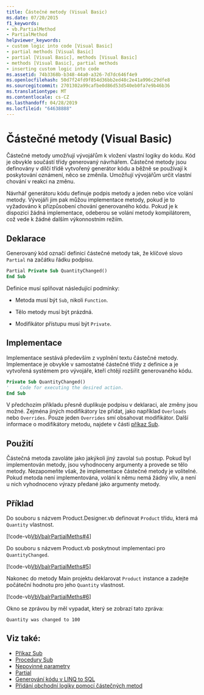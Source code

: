 ```yaml
---
title: Částečné metody (Visual Basic)
ms.date: 07/20/2015
f1_keywords:
- vb.PartialMethod
- PartialMethod
helpviewer_keywords:
- custom logic into code [Visual Basic]
- partial methods [Visual Basic]
- partial [Visual Basic], methods [Visual Basic]
- methods [Visual Basic], partial methods
- inserting custom logic into code
ms.assetid: 74b3368b-b348-44a0-a326-7d7dc646f4e9
ms.openlocfilehash: 50d7f24fd9f854d36bb2ed48c2e41a996c29dfe8
ms.sourcegitcommit: 2701302a99cafbe0d86d53d540eb0fa7e9b46b36
ms.translationtype: MT
ms.contentlocale: cs-CZ
ms.lasthandoff: 04/28/2019
ms.locfileid: "64638888"
---
```

# <a name="partial-methods-visual-basic"></a>Částečné metody (Visual Basic)
Částečné metody umožňují vývojářům k vložení vlastní logiky do kódu. Kód je obvykle součástí třídy generovaný návrhářem. Částečné metody jsou definovány v dílčí třídě vytvořený generátor kódu a běžně se používají k poskytování oznámení, něco se změnila. Umožňují vývojářům určit vlastní chování v reakci na změnu.  
  
 Návrhář generátoru kódu definuje podpis metody a jeden nebo více volání metody. Vývojáři jim pak můžou implementace metody, pokud je to vyžadováno k přizpůsobení chování generovaného kódu. Pokud je k dispozici žádná implementace, odeberou se volání metody kompilátorem, což vede k žádné dalším výkonnostním režiím.  
  
## <a name="declaration"></a>Deklarace  
 Generovaný kód označí definicí částečné metody tak, že klíčové slovo `Partial` na začátku řádku podpisu.  
  
```vb  
Partial Private Sub QuantityChanged()  
End Sub  
```  
  
 Definice musí splňovat následující podmínky:  
  
- Metoda musí být `Sub`, nikoli `Function`.  
  
- Tělo metody musí být prázdná.  
  
- Modifikátor přístupu musí být `Private`.  
  
## <a name="implementation"></a>Implementace  
 Implementace sestává především z vyplnění textu částečné metody. Implementace je obvykle v samostatné částečné třídy z definice a je vytvořená systémem pro vývojáře, kteří chtějí rozšířit generovaného kódu.  
  
```vb  
Private Sub QuantityChanged()  
'    Code for executing the desired action.  
End Sub  
```  
  
 V předchozím příkladu přesně duplikuje podpisu v deklaraci, ale změny jsou možné. Zejména jiných modifikátory lze přidat, jako například `Overloads` nebo `Overrides`. Pouze jeden `Overrides` smí obsahovat modifikátor. Další informace o modifikátory metodu, najdete v části [příkaz Sub](../../../../visual-basic/language-reference/statements/sub-statement.md).  
  
## <a name="use"></a>Použití  
 Částečná metoda zavoláte jako jakýkoli jiný zavolal `Sub` postup. Pokud byl implementován metody, jsou vyhodnoceny argumenty a provede se tělo metody. Nezapomeňte však, že implementace částečné metody je volitelné. Pokud metoda není implementována, volání k němu nemá žádný vliv, a není u nich vyhodnoceno výrazy předané jako argumenty metody.  
  
## <a name="example"></a>Příklad  
 Do souboru s názvem Product.Designer.vb definovat `Product` třídu, která má `Quantity` vlastnost.  
  
 [!code-vb[VbVbalrPartialMeths#4](~/samples/snippets/visualbasic/VS_Snippets_VBCSharp/VbVbalrPartialMeths/VB/Class1.vb#4)]  
  
 Do souboru s názvem Product.vb poskytnout implementaci pro `QuantityChanged`.  
  
 [!code-vb[VbVbalrPartialMeths#5](~/samples/snippets/visualbasic/VS_Snippets_VBCSharp/VbVbalrPartialMeths/VB/Class1.vb#5)]  
  
 Nakonec do metody Main projektu deklarovat `Product` instance a zadejte počáteční hodnotu pro jeho `Quantity` vlastnost.  
  
 [!code-vb[VbVbalrPartialMeths#6](~/samples/snippets/visualbasic/VS_Snippets_VBCSharp/VbVbalrPartialMeths/VB/Class1.vb#6)]  
  
 Okno se zprávou by měl vypadat, který se zobrazí tato zpráva:  
  
 `Quantity was changed to 100`  
  
## <a name="see-also"></a>Viz také:

- [Příkaz Sub](../../../../visual-basic/language-reference/statements/sub-statement.md)
- [Procedury Sub](./sub-procedures.md)
- [Nepovinné parametry](./optional-parameters.md)
- [Partial](../../../../visual-basic/language-reference/modifiers/partial.md)
- [Generování kódu v LINQ to SQL](../../../../framework/data/adonet/sql/linq/code-generation-in-linq-to-sql.md)
- [Přidání obchodní logiky pomocí částečných metod](../../../../framework/data/adonet/sql/linq/adding-business-logic-by-using-partial-methods.md)
